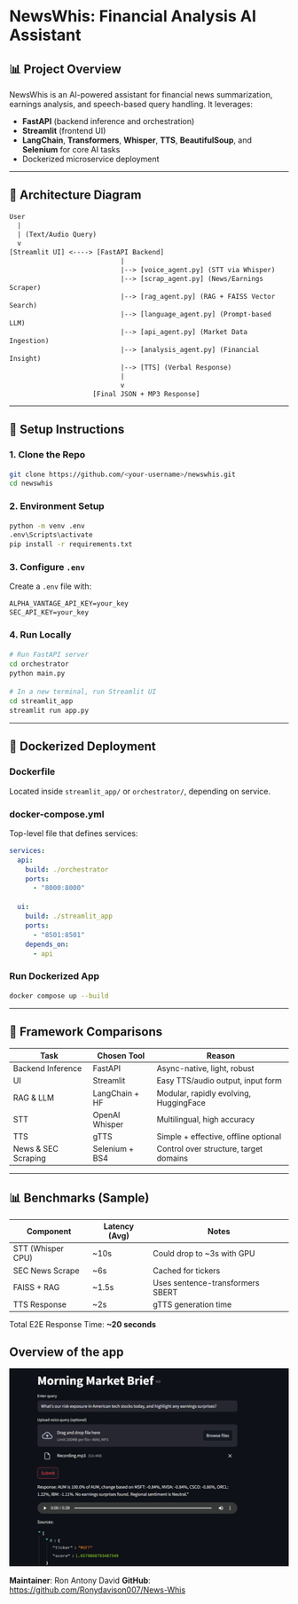 # NewsWhis: Financial Analysis AI Assistant

## 📊 Project Overview

NewsWhis is an AI-powered assistant for financial news summarization, earnings analysis, and speech-based query handling. It leverages:

* **FastAPI** (backend inference and orchestration)
* **Streamlit** (frontend UI)
* **LangChain**, **Transformers**, **Whisper**, **TTS**, **BeautifulSoup**, and **Selenium** for core AI tasks
* Dockerized microservice deployment

---

## 🧰 Architecture Diagram

```
User
  |
  | (Text/Audio Query)
  v
[Streamlit UI] <----> [FastAPI Backend]
                            |
                            |--> [voice_agent.py] (STT via Whisper)
                            |--> [scrap_agent.py] (News/Earnings Scraper)
                            |--> [rag_agent.py] (RAG + FAISS Vector Search)
                            |--> [language_agent.py] (Prompt-based LLM)
                            |--> [api_agent.py] (Market Data Ingestion)
                            |--> [analysis_agent.py] (Financial Insight)
                            |--> [TTS] (Verbal Response)
                            |
                            v
                     [Final JSON + MP3 Response]
```

---

## 🚀 Setup Instructions

### 1. Clone the Repo

```bash
git clone https://github.com/<your-username>/newswhis.git
cd newswhis
```

### 2. Environment Setup

```bash
python -m venv .env
.env\Scripts\activate
pip install -r requirements.txt
```

### 3. Configure `.env`

Create a `.env` file with:

```env
ALPHA_VANTAGE_API_KEY=your_key
SEC_API_KEY=your_key
```

### 4. Run Locally

```bash
# Run FastAPI server
cd orchestrator
python main.py

# In a new terminal, run Streamlit UI
cd streamlit_app
streamlit run app.py
```

---

## 🚫 Dockerized Deployment

### Dockerfile

Located inside `streamlit_app/` or `orchestrator/`, depending on service.

### docker-compose.yml

Top-level file that defines services:

```yaml
services:
  api:
    build: ./orchestrator
    ports:
      - "8000:8000"

  ui:
    build: ./streamlit_app
    ports:
      - "8501:8501"
    depends_on:
      - api
```

### Run Dockerized App

```bash
docker compose up --build
```

---

## 🔄 Framework Comparisons

| Task                | Chosen Tool    | Reason                                 |
| ------------------- | -------------- | -------------------------------------- |
| Backend Inference   | FastAPI        | Async-native, light, robust            |
| UI                  | Streamlit      | Easy TTS/audio output, input form      |
| RAG & LLM           | LangChain + HF | Modular, rapidly evolving, HuggingFace |
| STT                 | OpenAI Whisper | Multilingual, high accuracy            |
| TTS                 | gTTS           | Simple + effective, offline optional   |
| News & SEC Scraping | Selenium + BS4 | Control over structure, target domains |

---

## 📊 Benchmarks (Sample)

| Component         | Latency (Avg) | Notes                            |
| ----------------- | ------------- | -------------------------------- |
| STT (Whisper CPU) | \~10s         | Could drop to \~3s with GPU      |
| SEC News Scrape   | \~6s          | Cached for tickers               |
| FAISS + RAG       | \~1.5s        | Uses sentence-transformers SBERT |
| TTS Response      | \~2s          | gTTS generation time             |

Total E2E Response Time: **\~20 seconds**

## Overview of the app

![Overview](assets/Screenshot-2025-05-29-125222.png)

**Maintainer**: Ron Antony David
**GitHub**: https://github.com/Ronydavison007/News-Whis
